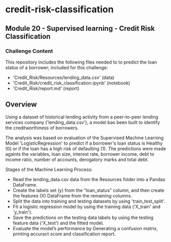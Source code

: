 # credit-risk-classification
## Module 20 - Supervised learning - Credit Risk Classification

### Challenge Content

This repository includes the following files needed to to predict the loan status of a borrower; included for this challenge:

- 'Credit_Risk/Resources/lending_data.csv' (data)
- 'Credit_Risk/credit_risk_classification.ipynb' (notebook)
- 'Credit_Risk/report.md' (report)


## Overview

Using a dataset of historical lending activity from a peer-to-peer lending services company ('lending_data.csv'), a model bas been built to identify the creditworthiness of borrowers.

The analysis was based on evaluation of the Supervised Machine Learning Model 'LogisticRegression' to predict if a borrower's loan status is Healthy (0) or if the loan has a high risk of defaulting (1). The predictions were made againts the variables, loan size, interest rate, borrower income, debt to income ratio, number of accounts, derogatory marks and total debt.

Stages of the Machine Learning Process:

- Read the lending_data.csv data from the Resources folder into a Pandas DataFrame.
- Create the labels set (y) from the “loan_status” column, and then create the features (X) DataFrame from the remaining columns.
- Split the data into training and testing datasets by using 'train_test_split'.
- Fit a logistic regression model by using the training data ('X_train' and 'y_train').
- Save the predictions on the testing data labels by using the testing feature data ('X_test') and the fitted model.
- Evaluate the model’s performance by Generating a confusion matrix, printing accuract score and classification report.
